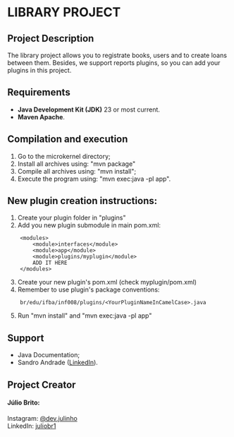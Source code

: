 # LIBRARY PROJECT

## Project Description
The library project allows you to registrate books, users and to create loans between them. Besides, we support reports plugins, so you can add your plugins in this project.

## Requirements
- **Java Development Kit (JDK)** 23 or most current.
- **Maven Apache**.

## Compilation and execution
1. Go to the microkernel directory;
2. Install all archives using: "mvn package"
3. Compile all archives using: "mvn install";
4. Execute the program using: "mvn exec:java -pl app".

## New plugin creation instructions:

1. Create your plugin folder in "plugins"
2. Add you new plugin submodule in main pom.xml:

```
    <modules>
        <module>interfaces</module>
        <module>app</module>
        <module>plugins/myplugin</module>
        ADD IT HERE
    </modules>
```
    
3. Create your new plugin's pom.xml (check myplugin/pom.xml)
4. Remember to use plugin's package conventions:
```
    br/edu/ifba/inf008/plugins/<YourPluginNameInCamelCase>.java
```
    
5. Run "mvn install" and "mvn exec:java -pl app"

## Support
- Java Documentation;
- Sandro Andrade ([LinkedIn](https://www.linkedin.com/in/sandroandrade/)).

## Project Creator
#### Júlio Brito:
Instagram: [@dev.julinho](https://www.instagram.com/dev.julinho) \
LinkedIn: [juliobr1](https://www.linkedin.com/in/juliobr1/)